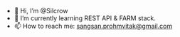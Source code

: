 - 👋 Hi, I’m @Silcrow
- 🌱 I’m currently learning REST API & FARM stack.
- 📫 How to reach me: sangsan.prohmvitak@gmail.com

<!---
Silcrow/Silcrow is a ✨ special ✨ repository because its `README.md` (this file) appears on your GitHub profile.
You can click the Preview link to take a look at your changes.
--->
